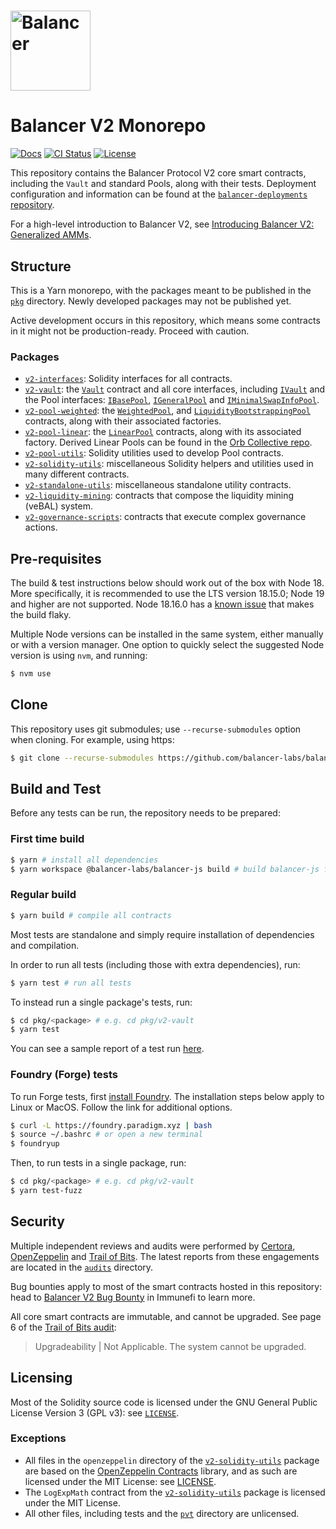 # <img src="logo.svg" alt="Balancer" height="128px">

# Balancer V2 Monorepo

[![Docs](https://img.shields.io/badge/docs-%F0%9F%93%84-blue)](https://docs.balancer.fi/)
[![CI Status](https://github.com/balancer-labs/balancer-v2-monorepo/workflows/CI/badge.svg)](https://github.com/balancer-labs/balancer-v2-monorepo/actions)
[![License](https://img.shields.io/badge/License-GPLv3-green.svg)](https://www.gnu.org/licenses/gpl-3.0)

This repository contains the Balancer Protocol V2 core smart contracts, including the `Vault` and standard Pools, along with their tests.
Deployment configuration and information can be found at the [`balancer-deployments` repository](https://github.com/balancer/balancer-deployments).

For a high-level introduction to Balancer V2, see [Introducing Balancer V2: Generalized AMMs](https://medium.com/balancer-protocol/balancer-v2-generalizing-amms-16343c4563ff).

## Structure

This is a Yarn monorepo, with the packages meant to be published in the [`pkg`](./pkg) directory. Newly developed packages may not be published yet.

Active development occurs in this repository, which means some contracts in it might not be production-ready. Proceed with caution.

### Packages

- [`v2-interfaces`](./pkg/interfaces): Solidity interfaces for all contracts.
- [`v2-vault`](./pkg/vault): the [`Vault`](./pkg/vault/contracts/Vault.sol) contract and all core interfaces, including [`IVault`](./pkg/interfaces/contracts/vault/IVault.sol) and the Pool interfaces: [`IBasePool`](./pkg/interfaces/contracts/vault/IBasePool.sol), [`IGeneralPool`](./pkg/interfaces/contracts/vault/IGeneralPool.sol) and [`IMinimalSwapInfoPool`](./pkg/interfaces/contracts/vault/IMinimalSwapInfoPool.sol).
- [`v2-pool-weighted`](./pkg/pool-weighted): the [`WeightedPool`](./pkg/pool-weighted/contracts/WeightedPool.sol), and [`LiquidityBootstrappingPool`](./pkg/pool-weighted/contracts/lbp/LiquidityBootstrappingPool.sol) contracts, along with their associated factories.
- [`v2-pool-linear`](./pkg/pool-linear): the [`LinearPool`](./pkg/pool-linear/contracts/LinearPool.sol) contracts, along with its associated factory. Derived Linear Pools can be found in the [Orb Collective repo](https://github.com/orbcollective/linear-pools).
- [`v2-pool-utils`](./pkg/pool-utils): Solidity utilities used to develop Pool contracts.
- [`v2-solidity-utils`](./pkg/solidity-utils): miscellaneous Solidity helpers and utilities used in many different contracts.
- [`v2-standalone-utils`](./pkg/standalone-utils): miscellaneous standalone utility contracts.
- [`v2-liquidity-mining`](./pkg/liquidity-mining): contracts that compose the liquidity mining (veBAL) system.
- [`v2-governance-scripts`](./pkg/governance-scripts): contracts that execute complex governance actions.

## Pre-requisites

The build & test instructions below should work out of the box with Node 18. More specifically, it is recommended to use the LTS version 18.15.0; Node 19 and higher are not supported. Node 18.16.0 has a [known issue](https://github.com/NomicFoundation/hardhat/issues/3877) that makes the build flaky.

Multiple Node versions can be installed in the same system, either manually or with a version manager.
One option to quickly select the suggested Node version is using `nvm`, and running:

```bash
$ nvm use
```

## Clone

This repository uses git submodules; use `--recurse-submodules` option when cloning. For example, using https:

```bash
$ git clone --recurse-submodules https://github.com/balancer-labs/balancer-v2-monorepo.git
```

## Build and Test

Before any tests can be run, the repository needs to be prepared:

### First time build

```bash
$ yarn # install all dependencies
$ yarn workspace @balancer-labs/balancer-js build # build balancer-js first
```

### Regular build

```bash
$ yarn build # compile all contracts
```

Most tests are standalone and simply require installation of dependencies and compilation.

In order to run all tests (including those with extra dependencies), run:

```bash
$ yarn test # run all tests
```

To instead run a single package's tests, run:

```bash
$ cd pkg/<package> # e.g. cd pkg/v2-vault
$ yarn test
```

You can see a sample report of a test run [here](./audits/test-report.md).

### Foundry (Forge) tests

To run Forge tests, first [install Foundry](https://book.getfoundry.sh/getting-started/installation). The installation steps below apply to Linux or MacOS. Follow the link for additional options.

```bash
$ curl -L https://foundry.paradigm.xyz | bash
$ source ~/.bashrc # or open a new terminal
$ foundryup
```

Then, to run tests in a single package, run:
```bash
$ cd pkg/<package> # e.g. cd pkg/v2-vault
$ yarn test-fuzz
```

## Security

Multiple independent reviews and audits were performed by [Certora](https://www.certora.com/), [OpenZeppelin](https://openzeppelin.com/) and [Trail of Bits](https://www.trailofbits.com/). The latest reports from these engagements are located in the [`audits`](./audits) directory.

Bug bounties apply to most of the smart contracts hosted in this repository: head to [Balancer V2 Bug Bounty](https://immunefi.com/bug-bounty/balancer/information/) in Immunefi to learn more.

All core smart contracts are immutable, and cannot be upgraded. See page 6 of the [Trail of Bits audit](https://github.com/balancer-labs/balancer-v2-monorepo/blob/master/audits/trail-of-bits/2021-04-02.pdf):

> Upgradeability | Not Applicable. The system cannot be upgraded.

## Licensing

Most of the Solidity source code is licensed under the GNU General Public License Version 3 (GPL v3): see [`LICENSE`](./LICENSE).

### Exceptions

- All files in the `openzeppelin` directory of the [`v2-solidity-utils`](./pkg/solidity-utils) package are based on the [OpenZeppelin Contracts](https://github.com/OpenZeppelin/openzeppelin-contracts) library, and as such are licensed under the MIT License: see [LICENSE](./pkg/solidity-utils/contracts/openzeppelin/LICENSE).
- The `LogExpMath` contract from the [`v2-solidity-utils`](./pkg/solidity-utils) package is licensed under the MIT License.
- All other files, including tests and the [`pvt`](./pvt) directory are unlicensed.
